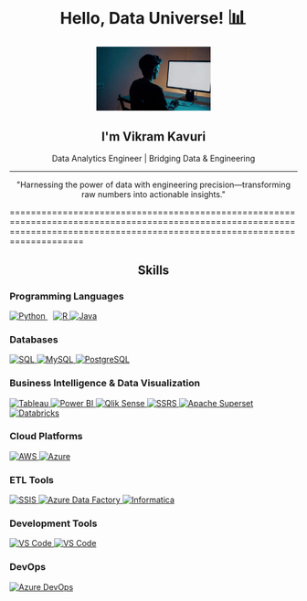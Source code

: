 <!-- Welcome to My GitHub Profile -->
<h1 align="center">
  Hello, Data Universe! <span style="font-size:1.2em;">📊</span>
</h1>

<p align="center">
  <img src="https://github.com/VikramKavuri/VikramKavuri/blob/d8f330016a22b5963f879335a8de0026036611bc/20250223_1519_Data%20Transforms%20to%20Art_simple_compose_01jmt7eftcfb985pjztzd1phm2.gif" alt="Data Engineering Pipeline in Action" width="200" />
</p>




<h2 align="center">I'm <strong>Vikram Kavuri</strong></h2>
<p align="center">
  Data Analytics Engineer | Bridging Data & Engineering
</p>

<hr>

<p align="center">
  "Harnessing the power of data with engineering precision—transforming raw numbers into actionable insights."
</p>

================================================================================================================================================================================
<h2 align="center"> Skills</h2>

<!-- Programming Languages -->
<h3>Programming Languages</h3>
<p align="left">
  <a href="https://www.python.org/" target="_blank" rel="noreferrer" style="margin-right: 10px;">
    <img src="https://raw.githubusercontent.com/danielcranney/readme-generator/main/public/icons/skills/python-colored.svg" width="36" height="36" alt="Python" />
  </a>
  <a href="https://www.r-project.org/" target="_blank" rel="noreferrer">
    <img src="https://raw.githubusercontent.com/danielcranney/readme-generator/main/public/icons/skills/rlang-colored.svg" width="36" height="36" alt="R" />
  </a>
  <a href="https://www.java.com/en/" target="_blank" rel="noreferrer">
    <img src="https://static-00.iconduck.com/assets.00/java-icon-1511x2048-6ikx8301.png" width="36" height="36" alt="Java" />
  </a>
</p>

<!-- Databases -->
<h3>Databases</h3>
<p align="left">
  <a href="https://www.microsoft.com/en-us/sql-server" target="_blank" rel="noreferrer">
    <img src="https://banner2.cleanpng.com/20180403/lhe/avhmo6cw1.webp" width="54" height="36" alt="SQL" />
  </a>
  <a href="https://www.mysql.com/" target="_blank" rel="noreferrer">
    <img src="https://raw.githubusercontent.com/danielcranney/readme-generator/main/public/icons/skills/mysql-colored.svg" width="36" height="36" alt="MySQL" />
  </a>
  <a href="https://www.postgresql.org/" target="_blank" rel="noreferrer">
    <img src="https://raw.githubusercontent.com/danielcranney/readme-generator/main/public/icons/skills/postgresql-colored.svg" width="36" height="36" alt="PostgreSQL" />
  </a>
</p>


<!-- Business Intelligence & Data Visualization -->
<h3>Business Intelligence & Data Visualization</h3>
<p align="left">
  <a href="https://www.tableau.com/" target="_blank" rel="noreferrer">
    <img src="https://img.icons8.com/?size=100&id=9Kvi1p1F0tUo&format=png&color=000000" width="36" height="36" alt="Tableau" />
  </a>
  <a href="https://powerbi.microsoft.com/" target="_blank" rel="noreferrer">
    <img src="https://img.icons8.com/?size=100&id=Ny0t2MYrJ70p&format=png&color=000000" width="36" height="36" alt="Power BI" />
  </a>
  <a href="https://www.qlik.com/us/products/qliksense" target="_blank" rel="noreferrer">
    <img src="https://www.svgrepo.com/show/354242/qlik.svg" width="36" height="36" alt="Qlik Sense" />
  </a>
  <a href="https://learn.microsoft.com/en-us/sql/reporting-services/" target="_blank" rel="noreferrer">
    <img src="https://acmeware.com/images/logos/sql-reporting1.png" width="64" height="40" alt="SSRS" />
  </a>
  <a href="https://superset.apache.org/" target="_blank" rel="noreferrer">
    <img src="https://files.svgcdn.io/logos/apache-superset.svg" width="50" height="36" alt="Apache Superset" />
  </a>
  <a href="https://databricks.com/" target="_blank" rel="noreferrer">
    <img src="https://cdn.simpleicons.org/databricks" width="36" height="36" alt="Databricks" />
  </a>
</p>

<!-- Cloud Platforms -->
<h3>Cloud Platforms</h3>
<p align="left">
  <a href="https://aws.amazon.com/" target="_blank" rel="noreferrer">
    <img src="https://img.icons8.com/?size=100&id=33039&format=png&color=000000" width="36" height="36" alt="AWS" />
  </a>
  <a href="https://azure.microsoft.com/en-gb/" target="_blank" rel="noreferrer">
    <img src="https://img.icons8.com/?size=100&id=VLKafOkk3sBX&format=png&color=000000" width="36" height="36" alt="Azure" />
  </a>
</p>

<!-- ETL Tools -->
<h3>ETL Tools</h3>
<p align="left">
  <a href="https://learn.microsoft.com/en-us/sql/integration-services/sql-server-integration-services?view=sql-server-ver16" target="_blank" rel="noreferrer">
    <img src="https://cdn.prod.website-files.com/6064b31ff49a2d31e0493af1/66d1619402e0a2a8054d28da_660cf955d57294eefd7bfdaa_OzkE8fiKw7u7IGHsCJLx6_VdC0ztb7AOPIg-WBSIO8HPIrw3vjEh-KrokuY5Uo_iHDegaedpSIQw12kmgdnduxRzYTgo-BDRCmwe--uQokgS3bNpouK6cJTvwGlTa9K2Lgfddhf2c6KDPeHBU_XW9A.png" width="64" height="42" alt="SSIS" />
  </a>
  <a href="https://azure.microsoft.com/en-us/products/data-factory" target="_blank" rel="noreferrer">
    <img src="https://cdn.prod.website-files.com/6064b31ff49a2d31e0493af1/67512d054f4a4650c54d939e_AD_4nXdpIrmwouSQ0VuKo2kM-YQLm6glKy-FVmwN0NqKA7k5kMK1oezyJHvhdnBSopWqB6QPJEIt1TZILUL1npSWtu16PC69nfTKjJ2i3xwnuB0VGBojFkvYv6Njazvk_P3CuNfqETCM2A.png" width="54" height="42" alt="Azure Data Factory" />
  </a>
  <a href="https://www.informatica.com/" target="_blank" rel="noreferrer">
    <img src="https://banner2.cleanpng.com/20180412/qxq/avfgen62o.webp" width="54" height="42" alt="Informatica" />
  </a>
</p>

<!-- Development Tools -->
<h3>Development Tools</h3>
<p align="left">
  <a href="https://code.visualstudio.com/" target="_blank" rel="noreferrer">
    <img src="https://upload.wikimedia.org/wikipedia/commons/thumb/5/59/Visual_Studio_Icon_2019.svg/2060px-Visual_Studio_Icon_2019.svg.png" width="36" height="36" alt="VS Code" />
  </a>
  <a href="https://code.visualstudio.com/" target="_blank" rel="noreferrer">
    <img src="https://encrypted-tbn0.gstatic.com/images?q=tbn:ANd9GcRZ6NCxPLGi_MIQmnA7DwXINCdm5vHiGUkygA&s" width="36" height="36" alt="VS Code" />
  </a>
</p>

<!-- DevOps -->
<h3>DevOps</h3>
<p align="left">
  <a href="https://azure.microsoft.com/en-us/services/devops/" target="_blank" rel="noreferrer">
    <img src="https://www.incredibuild.com/wp-content/uploads/2021/03/Azure-1.png" width="68" height="68" alt="Azure DevOps" />
  </a>
</p>

<!--
**VikramKavuri/VikramKavuri** is a ✨ _special_ ✨ repository because its `README.md` (this file) appears on your GitHub profile.

Here are some ideas to get you started:

- 🔭 I’m currently working on ...
- 🌱 I’m currently learning ...
- 👯 I’m looking to collaborate on ...
- 🤔 I’m looking for help with ...
- 💬 Ask me about ...
- 📫 How to reach me: ...
- 😄 Pronouns: ...
- ⚡ Fun fact: ...
-->
